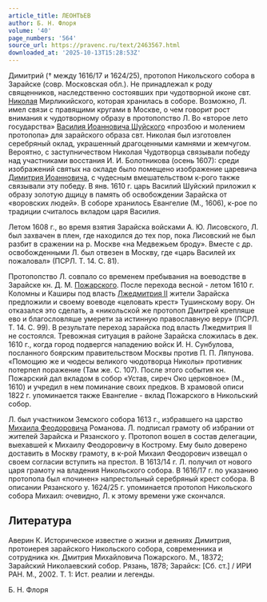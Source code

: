 ```yaml
---
article_title: ЛЕОНТЬЕВ
author: Б. Н. Флоря
volume: '40'
page_numbers: '564'
source_url: https://pravenc.ru/text/2463567.html
downloaded_at: '2025-10-13T15:28:53Z'
---
```


Димитрий († между 1616/17 и 1624/25), протопоп Никольского собора в Зарайске (совр. Московская обл.). Не принадлежал к роду священников, наследственно состоявших при чудотворной иконе свт. [Николая](https://pravenc.ru/text/Николай.html) Мирликийского, которая хранилась в соборе. Возможно, Л. имел связи с правящими кругами в Москве, о чем говорит рост внимания к чудотворному образу в протопопство Л. Во «второе лето государства» [Василия Иоанновича Шуйского](<https://pravenc.ru/text/Василий Иоаннович Шуйский.html>) «прозбою и молением протопопа» для зарайского образа свт. Николая был изготовлен серебряный оклад, украшенный драгоценными камнями и жемчугом. Вероятно, с заступничеством Николая Чудотворца связывали победу над участниками восстания И. И. Болотникова (осень 1607): среди изображений святых на окладе было помещено изображение царевича [Димитрия Иоанновича](<https://pravenc.ru/text/ДИМИТРИЙ ИОАННОВИЧ.html>), с чудесным вмешательством к-рого также связывали эту победу. В янв. 1610 г. царь Василий Шуйский приложил к образу золотую дщицу в память об освобождении Зарайска от «воровских людей». В соборе хранилось Евангелие (М., 1606), к-рое по традиции считалось вкладом царя Василия.

Летом 1608 г., во время взятия Зарайска войсками А. Ю. Лисовского, Л. был захвачен в плен, где находился до тех пор, пока Лисовский не был разбит в сражении на р. Москве «на Медвежьем броду». Вместе с др. освобожденными Л. был отвезен в Москву, где «царь Василей их пожаловал» (ПСРЛ. Т. 14. С. 81).

Протопопство Л. совпало со временем пребывания на воеводстве в Зарайске кн. Д. М. [Пожарского](https://pravenc.ru/text/Пожарский.html). После перехода весной - летом 1610 г. Коломны и Каширы под власть [Лжедмитрия II](<https://pravenc.ru/text/Лжедмитрия II.html>) жители Зарайска предложили и своему воеводе «целовать крест» Тушинскому вору. Он отказался это сделать, а «никольской же протопоп Дмитрей крепляше ево и благословляше умерети за истинную православную веру» (ПСРЛ. Т. 14. С. 99). В результате переход зарайска под власть Лжедмитрия II не состоялся. Тревожная ситуация в районе Зарайска сложилась в дек. 1610 г., когда город подвергся нападению войск И. Н. Сунбулова, посланного боярским правительством Москвы против П. П. Ляпунова. «Помощию же и чюдесы великого чюдотворца Николы» противник потерпел поражение (Там же. С. 107). После этого события кн. Пожарский дал вкладом в собор «Устав, сиреч Око церковное» (М., 1610) и учредил в нем поминание своих предков. В храмовой описи 1822 г. упоминается также Евангелие - вклад Пожарского в Никольский собор.

Л. был участником Земского собора 1613 г., избравшего на царство [Михаила Феодоровича](<https://pravenc.ru/text/МИХАИЛ ФЕОДОРОВИЧ.html>) Романова. Л. подписал грамоту об избрании от жителей Зарайска и Рязанского у. Протопоп вошел в состав делегации, выехавшей к Михаилу Феодоровичу в Кострому. Ему было доверено доставить в Москву грамоту, в к-рой Михаил Феодорович извещал о своем согласии вступить на престол. В 1613/14 г. Л. получил от нового царя грамоту на владения Никольского собора. В 1616/17 г. по указанию протопопа был «починен» напрестольный серебряный крест собора. В описании Рязанского у. 1624/25 г. упоминается протопоп Никольского собора Михаил: очевидно, Л. к этому времени уже скончался.

## Литература

Аверин К. Историческое известие о жизни и деяниях Димитрия, протоиерея зарайского Никольского собора, современника и сотрудника кн. Дмитрия Михайловича Пожарского. М., 18372; Зарайский Николаевский собор. Рязань, 1878; Зарайск: [Сб. ст.] / ИРИ РАН. М., 2002. Т. 1: Ист. реалии и легенды.

Б. Н. Флоря
